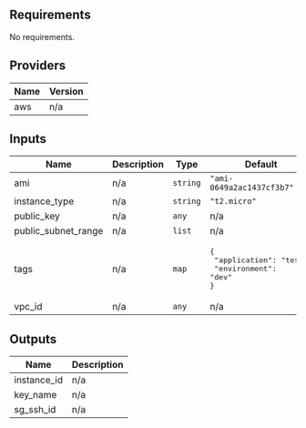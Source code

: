 <!-- BEGINNING OF PRE-COMMIT-TERRAFORM DOCS HOOK -->
## Requirements

No requirements.

## Providers

| Name | Version |
|------|---------|
| aws | n/a |

## Inputs

| Name | Description | Type | Default | Required |
|------|-------------|------|---------|:--------:|
| ami | n/a | `string` | `"ami-0649a2ac1437cf3b7"` | no |
| instance\_type | n/a | `string` | `"t2.micro"` | no |
| public\_key | n/a | `any` | n/a | yes |
| public\_subnet\_range | n/a | `list` | n/a | yes |
| tags | n/a | `map` | <pre>{<br>  "application": "test",<br>  "environment": "dev"<br>}</pre> | no |
| vpc\_id | n/a | `any` | n/a | yes |

## Outputs

| Name | Description |
|------|-------------|
| instance\_id | n/a |
| key\_name | n/a |
| sg\_ssh\_id | n/a |

<!-- END OF PRE-COMMIT-TERRAFORM DOCS HOOK -->
